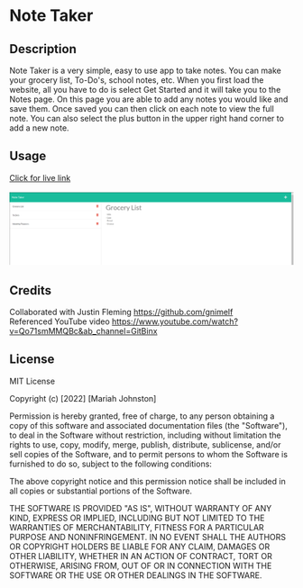 # Note Taker

## Description

Note Taker is a very simple, easy to use app to take notes. You can make your grocery list, To-Do's, school notes, etc. When you first load the website, all you have to do is select Get Started and it will take you to the Notes page. On this page you are able to add any notes you would like and save them. Once saved you can then click on each note to view the full note. You can also select the plus button in the upper right hand corner to add a new note.


## Usage
<a href = "https://note-taker-mj.herokuapp.com">Click for live link</a>
<br>
<br>
![note taker screenshot](./images/Note%20Taker.PNG)

## Credits
Collaborated with Justin Fleming https://github.com/gnimelf <br>
Referenced YouTube video https://www.youtube.com/watch?v=Qo71smMMQBc&ab_channel=GitBinx

## License
MIT License

Copyright (c) [2022] [Mariah Johnston]

Permission is hereby granted, free of charge, to any person obtaining a copy
of this software and associated documentation files (the "Software"), to deal
in the Software without restriction, including without limitation the rights
to use, copy, modify, merge, publish, distribute, sublicense, and/or sell
copies of the Software, and to permit persons to whom the Software is
furnished to do so, subject to the following conditions:

The above copyright notice and this permission notice shall be included in all
copies or substantial portions of the Software.

THE SOFTWARE IS PROVIDED "AS IS", WITHOUT WARRANTY OF ANY KIND, EXPRESS OR
IMPLIED, INCLUDING BUT NOT LIMITED TO THE WARRANTIES OF MERCHANTABILITY,
FITNESS FOR A PARTICULAR PURPOSE AND NONINFRINGEMENT. IN NO EVENT SHALL THE
AUTHORS OR COPYRIGHT HOLDERS BE LIABLE FOR ANY CLAIM, DAMAGES OR OTHER
LIABILITY, WHETHER IN AN ACTION OF CONTRACT, TORT OR OTHERWISE, ARISING FROM,
OUT OF OR IN CONNECTION WITH THE SOFTWARE OR THE USE OR OTHER DEALINGS IN THE
SOFTWARE.